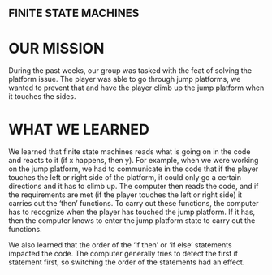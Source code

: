 ## FINITE STATE MACHINES

# OUR MISSION
During the past weeks, our group was tasked with the feat of solving the platform issue. The player was able to go through jump platforms, we wanted to prevent that and have the player climb up the jump platform when it touches the sides. 

# WHAT WE LEARNED
We learned that finite state machines reads what is going on in the code and reacts to it (if x happens, then y). For example, when we were working on the jump platform, we had to communicate in the code that if the player touches the left or right side of the platform, it could only go a certain directions and it has to climb up. The computer then reads the code, and if the requirements are met (if the player touches the left or right side) it carries out the ‘then’ functions. To carry out these functions, the computer has to recognize when the player has touched the jump platform. If it has, then the computer knows to enter the jump platform state to carry out the functions. 

We also learned that the order of the ‘if then’ or ‘if else’ statements impacted the code. The computer generally tries to detect the first if statement first, so switching the order of the statements had an effect. 
